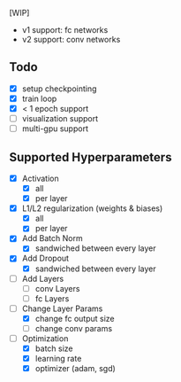 [WIP]

* v1 support: fc networks
* v2 support: conv networks

## Todo

- [x] setup checkpointing
- [x] train loop
- [x] < 1 epoch support
- [ ] visualization support
- [ ] multi-gpu support

## Supported Hyperparameters

- [x] Activation
    - [x] all
    - [x] per layer
- [x] L1/L2 regularization (weights & biases)
    - [x] all
    - [x] per layer
- [x] Add Batch Norm
    - [x] sandwiched between every layer
- [x] Add Dropout
    - [x] sandwiched between every layer
- [ ] Add Layers
    - [ ] conv Layers
    - [ ] fc Layers
- [ ] Change Layer Params
    - [x] change fc output size
    - [ ] change conv params
- [ ] Optimization
    - [x] batch size
    - [x] learning rate
    - [x] optimizer (adam, sgd)